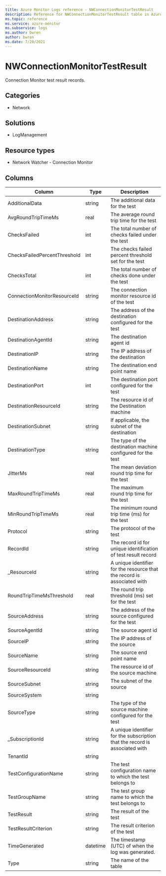 ```yaml
---
title: Azure Monitor Logs reference - NWConnectionMonitorTestResult
description: Reference for NWConnectionMonitorTestResult table in Azure Monitor Logs.
ms.topic: reference
ms.service: azure-monitor
ms.subservice: logs
ms.author: bwren
author: bwren
ms.date: 7/20/2021
---
```


# NWConnectionMonitorTestResult

 Connection Monitor test result records.

## Categories

- Network
## Solutions

- LogManagement
## Resource types

- Network Watcher - Connection Monitor




## Columns

|Column|Type|Description|
|---|---|---|
|AdditionalData|string|The additional data for the test|
|AvgRoundTripTimeMs|real|The average round trip time for the test|
|ChecksFailed|int|The total number of checks failed under the test|
|ChecksFailedPercentThreshold|int|The checks failed percent threshold set for the test|
|ChecksTotal|int|The total number of checks done under the test|
|ConnectionMonitorResourceId|string|The connection monitor resource id of the test|
|DestinationAddress|string|The address of the destination configured for the test|
|DestinationAgentId|string|The destination agent id|
|DestinationIP|string|The IP address of the destination|
|DestinationName|string|The destination end point name|
|DestinationPort|int|The destination port configured for the test|
|DestinationResourceId|string|The resource id of the Destination machine|
|DestinationSubnet|string|If applicable, the subnet of the destination|
|DestinationType|string|The type of the destination machine configured for the test|
|JitterMs|real|The mean deviation round trip time for the test|
|MaxRoundTripTimeMs|real|The maximum round trip time for the test|
|MinRoundTripTimeMs|real|The minimum round trip time (ms) for the test|
|Protocol|string|The protocol of the test|
|RecordId|string|The record id for unique identification of test result record|
|_ResourceId|string|A unique identifier for the resource that the record is associated with|
|RoundTripTimeMsThreshold|real|The round trip threshold (ms) set for the test|
|SourceAddress|string|The address of the source configured for the test|
|SourceAgentId|string|The source agent id|
|SourceIP|string|The IP address of the source|
|SourceName|string|The source end point name|
|SourceResourceId|string|The resource id of the source machine|
|SourceSubnet|string|The subnet of the source|
|SourceSystem|string||
|SourceType|string|The type of the source machine configured for the test|
|_SubscriptionId|string|A unique identifier for the subscription that the record is associated with|
|TenantId|string||
|TestConfigurationName|string|The test configuration name to which the test belongs to|
|TestGroupName|string|The test group name to which the test belongs to|
|TestResult|string|The result of the test|
|TestResultCriterion|string|The result criterion of the test|
|TimeGenerated|datetime|The timestamp (UTC) of when the log was generated.|
|Type|string|The name of the table|

